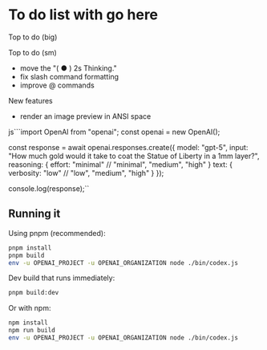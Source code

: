 # To do list with go here
Top to do (big)

Top to do (sm)
- move the "(  ●   ) 2s  Thinking."
- fix slash command formatting
- improve @ commands

New features
- render an image preview in ANSI space


js```import OpenAI from "openai";
const openai = new OpenAI();

const response = await openai.responses.create({
  model: "gpt-5",
  input: "How much gold would it take to coat the Statue of Liberty in a 1mm layer?",
  reasoning: {
    effort: "minimal" // "minimal", "medium", "high"
  }
  text: {
    verbosity: "low" // "low", "medium", "high"
  }
});

console.log(response);``

## Running it
Using pnpm (recommended):

```bash
pnpm install
pnpm build
env -u OPENAI_PROJECT -u OPENAI_ORGANIZATION node ./bin/codex.js
```

Dev build that runs immediately:

```bash
pnpm build:dev
```

Or with npm:

```bash
npm install
npm run build
env -u OPENAI_PROJECT -u OPENAI_ORGANIZATION node ./bin/codex.js
```
